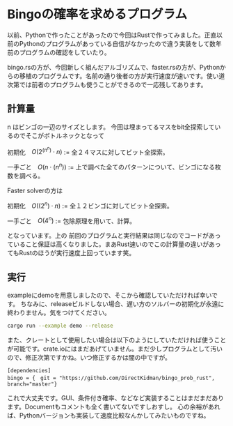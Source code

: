 # Bingoの確率を求めるプログラム

以前、Pythonで作ったことがあったので今回はRustで作ってみました。正直以前のPythonのプログラムがあっている自信がなかったので違う実装をして数年前のプログラムの確認をしていたり。


bingo.rsの方が、今回新しく組んだアルゴリズムで、faster.rsの方が、Pythonからの移植のプログラムです。名前の通り後者の方が実行速度が速いです。使い道次第では前者のプログラムも使うことができるので一応残してあります。

## 計算量
n はビンゴの一辺のサイズとします。 今回は埋まってるマスをbit全探索しているのでそこがボトルネックとなって


初期化　$O(2^(n ^ n) \cdot n)$ := 全２４マスに対してビット全探索。

一手ごと　$O(n \cdot (n ^ n))$ := 上で調べた全てのパターンについて、ビンゴになる枚数を調べる。


Faster solverの方は

初期化　$O((2 ^ n) \cdot n)$ := 全１２ビンゴに対してビット全探索。

一手ごと　$O(4 ^ n)$ := 包除原理を用いて、計算。


となっています。上の
前回のプログラムと実行結果は同じなのでコードがあっていること保証は高くなりました。まあRust速いのでこの計算量の違いがあってもRustのほうが実行速度上回っています笑。

## 実行
exampleにdemoを用意しましたので、そこから確認していただければ幸いです。
ちなみに、releaseビルドしない場合、遅い方のソルバーの初期化が永遠に終わりません。気をつけてください。
```bash
cargo run --example demo --release
```

また、クレートとして使用したい場合は以下のようにしていただければ使うことが可能です。crate.ioにはまだあげていません。まだ少しプログラムとして汚いので、修正次第ですかね。いつ修正するかは闇の中ですが。
```
[dependencies]
bingo = {　git = "https://github.com/DirectKidman/bingo_prob_rust", branch="master"}
```

これで大丈夫です。GUI、条件付き確率、などなど実装することはまだまだあります。Documentもコメントも全く書いてないですしおすし。
心の余裕があれば、Pythonバージョンも実装して速度比較なんかしてみたいものですね。

